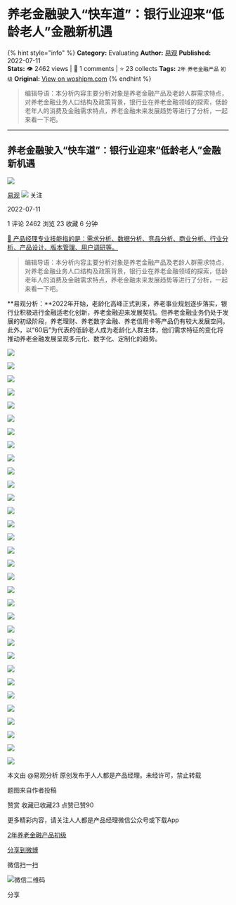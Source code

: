 # 养老金融驶入“快车道”：银行业迎来“低龄老人”金融新机遇
{% hint style="info" %}
**Category:** Evaluating
**Author:** [易观](https://www.woshipm.com/u/1372497)
**Published:** 2022-07-11  
**Stats:** 👁️ 2462 views | 💬 1 comments | ⭐ 23 collects
**Tags:** `2年` `养老金融产品` `初级`
**Original:** [View on woshipm.com](https://www.woshipm.com/evaluating/5521574.html)
{% endhint %}
> 编辑导语：本分析内容主要分析对象是养老金融产品及老龄人群需求特点，对养老金融业务人口结构及政策背景，银行业在养老金融领域的探索，低龄老年人的消费及金融需求特点，养老金融未来发展趋势等进行了分析，一起来看一下吧。

---

## 养老金融驶入“快车道”：银行业迎来“低龄老人”金融新机遇

[![](https://static.woshipm.com/view/woshipm_api_def_20240319114627_3483.png?imageView2/1/w/72/h/72/q/100)](https://www.woshipm.com/u/1372497)

[易观](https://www.woshipm.com/u/1372497) ![](https://static.woshipm.com/tag/1101_1@2x.png) 关注

2022-07-11

1 评论 2462 浏览 23 收藏 6 分钟

[🔗 产品经理专业技能指的是：需求分析、数据分析、竞品分析、商业分析、行业分析、产品设计、版本管理、用户调研等。](https://ke.qidianla.com/courses/90pm)

> 编辑导语：本分析内容主要分析对象是养老金融产品及老龄人群需求特点，对养老金融业务人口结构及政策背景，银行业在养老金融领域的探索，低龄老年人的消费及金融需求特点，养老金融未来发展趋势等进行了分析，一起来看一下吧。

**易观分析：**2022年开始，老龄化高峰正式到来，养老事业规划逐步落实，银行业积极进行金融适老化创新，养老金融迎来发展契机。但养老金融业务仍处于发展的初级阶段，养老理财、养老数字金融、养老信用卡等产品仍有较大发展空间。此外，以“60后”为代表的低龄老人成为老龄化人群主体，他们需求特征的变化将推动养老金融发展呈现多元化、数字化、定制化的趋势。

![](https://image.woshipm.com/wp-files/2022/07/C1BbfC7QpcnS5mFs3J9t.jpg)

![](https://image.woshipm.com/wp-files/2022/07/LcE2BgcKM8WlXJvPqpUk.jpg)

![](https://image.woshipm.com/wp-files/2022/07/9zjh294lO3jDxB2fpJR6.jpg)

![](https://image.woshipm.com/wp-files/2022/07/hqbCyjcl7zuy3E3R3Osi.jpg)

![](https://image.woshipm.com/wp-files/2022/07/OOtPhbpQ5z6eZdhb1Fa2.jpg)

![](https://image.woshipm.com/wp-files/2022/07/eeS7VanFl61zipmYnzL4.jpg)

![](https://image.woshipm.com/wp-files/2022/07/LlR4nA83fpBHKDjOKDnN.jpg)

![](https://image.woshipm.com/wp-files/2022/07/QhIGHvEcy52rfJPWrJW9.jpg)

![](https://image.woshipm.com/wp-files/2022/07/E68LsKFLtangrrHDtpsF.jpg)

![](https://image.woshipm.com/wp-files/2022/07/P2t8CYIu5z3XRYeAwZyf.jpg)

![](https://image.woshipm.com/wp-files/2022/07/VdnZoj5EqOzIQeGdKDnU.jpg)

![](https://image.woshipm.com/wp-files/2022/07/J9eNZJ1g2Gk6YF78zPlL.jpg)

![](https://image.woshipm.com/wp-files/2022/07/QoG1QKbU2ALnJmT6NEne.jpg)

![](https://image.woshipm.com/wp-files/2022/07/EKqNZvx7YJlzN0z4ZFPW.jpg)

![](https://image.woshipm.com/wp-files/2022/07/4EXlBGWnt4U2Ro0Xozus.jpg)

![](https://image.woshipm.com/wp-files/2022/07/QJuGNx1I0kZ72UUOtyHF.jpg)

![](https://image.woshipm.com/wp-files/2022/07/D5lqhZTEP0Gx9hyIzQYs.jpg)

![](https://image.woshipm.com/wp-files/2022/07/fJZOC2kBDF3dkfgj02U4.jpg)

![](https://image.woshipm.com/wp-files/2022/07/Nj0Gf1aHiYNFJQCsueKu.jpg)

![](https://image.woshipm.com/wp-files/2022/07/RqtOsYESAjLp2uWDNgOl.jpg)

![](https://image.woshipm.com/wp-files/2022/07/U252BAFfjWQ1zopY4GBt.jpg)

![](https://image.woshipm.com/wp-files/2022/07/ZSVbOiILpwxuhVciZouZ.jpg)

![](https://image.woshipm.com/wp-files/2022/07/VAVpy2HDecZicH3y9OHF.jpg)

![](https://image.woshipm.com/wp-files/2022/07/3z3LEaxVLfJKCTKhA4r3.jpg)

![](https://image.woshipm.com/wp-files/2022/07/IaHoYlrQo5d8XjJI2BSr.jpg)

![](https://image.woshipm.com/wp-files/2022/07/ubdwCm0sRguHoC3QDSs1.jpg)

![](https://image.woshipm.com/wp-files/2022/07/nx3gf4l2xsVVS2EKAOEs.jpg)

![](https://image.woshipm.com/wp-files/2022/07/RaDxsl7w6CKHwgrbR33e.jpg)

![](https://image.woshipm.com/wp-files/2022/07/eWkRkFCNWaZh00vgapZM.jpg)

![](https://image.woshipm.com/wp-files/2022/07/Cw2YlrxsHXhZYHWr0EW2.jpg)

![](https://image.woshipm.com/wp-files/2022/07/dGFUWRj9gYjrLHIqgTi2.jpg)

![](https://image.woshipm.com/wp-files/2022/07/4Ln4DlNr6cTM7LWFfteS.jpg)

本文由 @易观分析 原创发布于人人都是产品经理。未经许可，禁止转载

题图来自作者投稿

赞赏 收藏已收藏23 点赞已赞90

更多精彩内容，请关注人人都是产品经理微信公众号或下载App

[2年](https://www.woshipm.com/tag/2%e5%b9%b4)[养老金融产品](https://www.woshipm.com/tag/%e5%85%bb%e8%80%81%e9%87%91%e8%9e%8d%e4%ba%a7%e5%93%81)[初级](https://www.woshipm.com/tag/%e5%88%9d%e7%ba%a7)

[分享到微博](https://service.weibo.com/share/share.php?appkey=2775287854&title=养老金融驶入“快车道”：银行业迎来“低龄老人”金融新机遇&url=https://www.woshipm.com/evaluating/5521574.html&pic=https://image.woshipm.com/wp-files/2022/07/C1BbfC7QpcnS5mFs3J9t.jpg)

微信扫一扫

![微信二维码](https://api.pwmqr.com/qrcode/create/?url=https://www.woshipm.com/evaluating/5521574.html)

分享